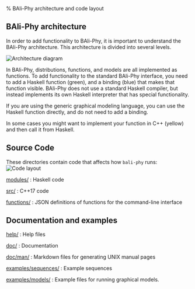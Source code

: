 % BAli-Phy architecture and code layout

## BAli-Phy architecture

In order to add functionality to BAli-Phy, it is important to understand the BAli-Phy architecture.  This architecture is divided into several levels. 

![Architecture diagram](architecture.png)

In BAli-Phy, distributions, functions, and models are all implemented as functions.  To add functionality to the standard BAli-Phy interface, you need to add a Haskell function (green), and a binding (blue) that makes that function visible. BAli-Phy does not use a standard Haskell compiler, but instead implements its own Haskell interpreter that has special functionality.

If you are using the generic graphical modeling language, you can use the Haskell function directly, and do not need to add a binding.

In some cases you might want to implement your function in C++ (yellow) and then call it from Haskell.

## Source Code

These directories contain code that affects how `bali-phy` runs:
![Code layout](code-layout.png)

[modules/](https://github.com/bredelings/BAli-Phy/blob/master/modules)
: Haskell code

[src/](https://github.com/bredelings/BAli-Phy/blob/master/src)
: C++17 code

[functions/](https://github.com/bredelings/BAli-Phy/blob/master/functions)
: JSON definitions of functions for the command-line interface

## Documentation and examples

[help/](https://github.com/bredelings/BAli-Phy/blob/master/help)
: Help files

[doc/](https://github.com/bredelings/BAli-Phy/blob/master/doc/)
: Documentation

[doc/man/](https://github.com/bredelings/BAli-Phy/blob/master/doc/man/)
: Markdown files for generating UNIX manual pages

[examples/sequences/](https://github.com/bredelings/BAli-Phy/blob/master/examples/sequences/)
: Example sequences

[examples/models/](https://github.com/bredelings/BAli-Phy/blob/master/examples/models/)
: Example files for running graphical models.

